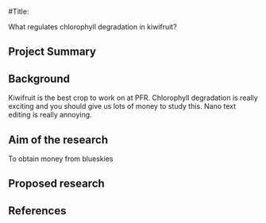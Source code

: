 #Title:

What regulates chlorophyll degradation in kiwifruit?

## Project Summary
## Background
Kiwifruit is the best crop to work on at PFR. Chlorophyll degradation is really exciting and you should give us lots of money to study this. Nano text editing is really annoying.
## Aim of the research
To obtain money from blueskies
## Proposed research
## References
